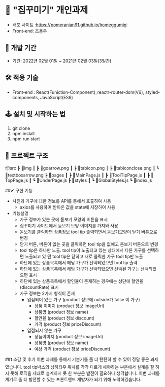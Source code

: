 ﻿# 🚀 "집꾸미기" 개인과제

- 배포 사이트 :https://pomeranian91.github.io/homeggumigi
- Front-end: 조용우

## 📆 개발 기간

- 기간: 2022년 02월 01일 ~ 2021년 02월 03일(3일간)

## 🛠 적용 기술

- Front-end : React(Funiction-Component)\_reactr-router-dom(V6), styled-components, JavaScript(ES6)

## 🕹 설치 및 시작하는 법

1. git clone
2. npm install
3. npm run start

## 📃 프로젝트 구조

📦src
┣ 📂img
┃ ┣ 📜goarrow.png
┃ ┣ 📜tabicon.png
┃ ┣ 📜tabiconclose.png
┃ ┗ 📜textboxarrow.png
┣ 📂pages
┃ ┣ 📜MainPage.js
┃ ┣ 📜ToolTipPage.js
┃ ┣ 📜TopPage.js
┃ ┗ 📜UnderPage.js
┣ 📂styles
┃ ┗ 📜GlobalStyles.js
┗ 📜index.js

##✔ 구현 기능


- 사진과 가구에 대한 정보를 API를 통해서 호출하여 사용
  - axios를 사용하여 받아온 값을 state에 저장하여 사용
- 기능설명
  - 가구 정보가 있는 곳에 돋보기 모양의 버튼을 표시
  - 집꾸미기 사이트에서 돋보기 모양 이미지를 가져와 사용
  - 돋보기를 클릭하면 상품정보 tool tip 출력되면서 돋보기모양이 닫기 버튼으로 변경
  - 닫기 버튼, 버튼이 없는 곳을 클릭하면 tool tip을 없애고 돋보기 버튼으로 변경
  - tool tip은 하나만 노출. tool tip이 노출되고 있는 상태에서 다른 가구를 선택하면 노출되고 있 던 tool tip은 닫히고 새로 클릭한 가구 tool tip만 노출
  - 하단에 있는 상품목록에서 해당 가구가 선택되었으면 tool tip 출력
  - 하단에 있는 상품목록에서 해당 가구가 선택되었으면 선택된 가구는 선택되었으면 표시
  - 하단에 있는 상품목록에서 할인율이 존재하는 경우에는 상단에 할인율(discountRate) 표시
  - 가구 정보는 2가지 형식이 존재
    - 입점되어 있는 가구 (product 정보에 outside가 false 이 가구)
      - 상품 이미지 (product 정보 imageUrl)
      - 상품명 (product 정보 name)
      - 할인율 (product 정보 discount)
      - 가격 (product 정보 priceDiscount)
    - 입점되지 않는 가구
      - 상품이미지 (product 정보 imageUrl)
      - 상품명 (product 정보 name)
      - 예상 가격 (product 정보 priceDiscount)

##❗ 소감 및 후기
이번 과제를 통해서 기본기를 좀 더 탄탄히 할 수 있어 정말 좋은 과제였습니다. tool tip박스의 상하좌우 위치를 각각 다르게 해야하는 부분에서 설계를 잘 하지 못해 로직을 제대로 설계하지 못 한 부분은 발전이 필요하다 생각합니다. 이번 과제를 계기로 좀 더 발전할 수 있는 프론트엔드 개발자가 되기 위해 노력하겠습니다.
